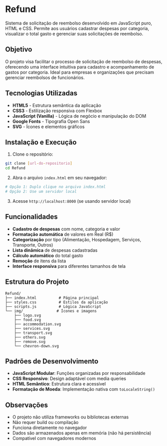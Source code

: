 # Refund

Sistema de solicitação de reembolso desenvolvido em JavaScript puro, HTML e CSS. Permite aos usuários cadastrar despesas por categoria, visualizar o total gasto e gerenciar suas solicitações de reembolso.

## Objetivo

O projeto visa facilitar o processo de solicitação de reembolso de despesas, oferecendo uma interface intuitiva para cadastro e acompanhamento de gastos por categoria. Ideal para empresas e organizações que precisam gerenciar reembolsos de funcionários.

## Tecnologias Utilizadas

- **HTML5** - Estrutura semântica da aplicação
- **CSS3** - Estilização responsiva com Flexbox
- **JavaScript (Vanilla)** - Lógica de negócio e manipulação do DOM
- **Google Fonts** - Tipografia Open Sans
- **SVG** - Ícones e elementos gráficos

## Instalação e Execução

1. Clone o repositório:

```bash
git clone [url-do-repositorio]
cd Refund
```

2. Abra o arquivo `index.html` em seu navegador:

```bash
# Opção 1: Duplo clique no arquivo index.html
# Opção 2: Use um servidor local
```

3. Acesse `http://localhost:8000` (se usando servidor local)

## Funcionalidades

- **Cadastro de despesas** com nome, categoria e valor
- **Formatação automática** de valores em Real (R$)
- **Categorização** por tipo (Alimentação, Hospedagem, Serviços, Transporte, Outros)
- **Lista dinâmica** de despesas cadastradas
- **Cálculo automático** do total gasto
- **Remoção** de itens da lista
- **Interface responsiva** para diferentes tamanhos de tela

## Estrutura do Projeto

```
Refund/
├── index.html          # Página principal
├── styles.css          # Estilos da aplicação
├── scripts.js          # Lógica JavaScript
└── img/               # Ícones e imagens
    ├── logo.svg
    ├── food.svg
    ├── accommodation.svg
    ├── services.svg
    ├── transport.svg
    ├── others.svg
    ├── remove.svg
    └── chevron-down.svg
```

## Padrões de Desenvolvimento

- **JavaScript Modular**: Funções organizadas por responsabilidade
- **CSS Responsivo**: Design adaptável com media queries
- **HTML Semântico**: Estrutura clara e acessível
- **Formatação de Moeda**: Implementação nativa com `toLocaleString()`

## Observações

- O projeto não utiliza frameworks ou bibliotecas externas
- Não requer build ou compilação
- Funciona diretamente no navegador
- Dados são armazenados apenas em memória (não há persistência)
- Compatível com navegadores modernos
